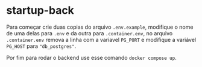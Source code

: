 # startup-back

Para começar crie duas copias do arquivo `.env.example`, modifique o nome de uma delas para `.env`
 e da outra para `.container.env`, no arquivo `.container.env` remova a linha com a variavel `PG_PORT`
 e modifique a variável `PG_HOST` para `"db_postgres"`.

Por fim para rodar o backend use esse comando `docker compose up`.
